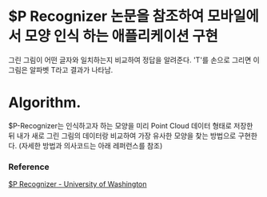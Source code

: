 # $P Recognizer 논문을 참조하여 모바일에서 모양 인식 하는 애플리케이션 구현
그린 그림이 어떤 글자와 일치하는지 비교하여 정답을 알려준다. 'T'를 손으로 그리면 이 그림은 알파벳 T라고 결과가 나타남.

# Algorithm.
$P-Recognizer는 인식하고자 하는 모양을 미리 Point Cloud 데이터 형태로 저장한 뒤 내가 새로 그린 그림의 데이터랑 비교하여 가장 유사한 모양을 찾는 방법으로 구현한다. (자세한 방법과 의사코드는 아래 레퍼런스를 참조)

### Reference
[$P Recognizer - University of Washington](https://depts.washington.edu/aimgroup/proj/dollar/pdollar.html)
